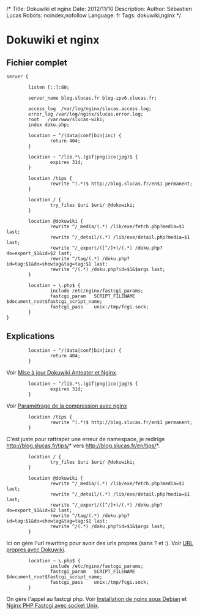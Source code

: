 /*
Title: Dokuwiki et nginx
Date: 2012/11/10
Description: 
Author: Sébastien Lucas
Robots: noindex,nofollow
Language: fr
Tags: dokuwiki,nginx
*/
# Dokuwiki et nginx

## Fichier complet

```
server {

        listen [::]:80;

        server_name blog.slucas.fr blog-ipv6.slucas.fr;

        access_log  /var/log/nginx/slucas.access.log;
        error_log /var/log/nginx/slucas.error.log;
        root   /var/www/slucas-wiki;
        index doku.php;

        location ~ ^/(data|conf|bin|inc) {
                return 404;
        }

        location ~ ^/lib.*\.(gif|png|ico|jpg)$ {
                expires 31d;
        }

        location /tips {
                rewrite ^(.*)$ http://blog.slucas.fr/en$1 permanent;
        }

        location / {
                try_files $uri $uri/ @dokuwiki;
        }

        location @dokuwiki {
                rewrite ^/_media/(.*) /lib/exe/fetch.php?media=$1 last;
                rewrite ^/_detail/(.*) /lib/exe/detail.php?media=$1 last;
                rewrite ^/_export/([^/]+)/(.*) /doku.php?do=export_$1&id=$2 last;
                rewrite ^/tag/(.*) /doku.php?id=tag:$1&do=showtag&tag=tag:$1 last;
                rewrite ^/(.*) /doku.php?id=$1&$args last;
        }

        location ~ \.php$ {
                include /etc/nginx/fastcgi_params;
                fastcgi_param   SCRIPT_FILENAME  $document_root$fastcgi_script_name;
                fastcgi_pass    unix:/tmp/fcgi.sock;
        }
}
```

## Explications

```
        location ~ ^/(data|conf|bin|inc) {
                return 404;
        }
```

Voir [Mise à jour Dokuwiki Anteater et Nginx](/blog/anteater-system-security-nginx).

```
        location ~ ^/lib.*\.(gif|png|ico|jpg)$ {
                expires 31d;
        }
```

Voir [Paramétrage de la compression avec nginx](/blog/nginx-gzip-css-js)

```
        location /tips {
                rewrite ^(.*)$ http://blog.slucas.fr/en$1 permanent;
        }
```

C'est juste pour rattraper une erreur de namespace, je redirige http://blog.slucas.fr/tips/* vers http://blog.slucas.fr/en/tips/*.

```
        location / {
                try_files $uri $uri/ @dokuwiki;
        }

        location @dokuwiki {
                rewrite ^/_media/(.*) /lib/exe/fetch.php?media=$1 last;
                rewrite ^/_detail/(.*) /lib/exe/detail.php?media=$1 last;
                rewrite ^/_export/([^/]+)/(.*) /doku.php?do=export_$1&id=$2 last;
                rewrite ^/tag/(.*) /doku.php?id=tag:$1&do=showtag&tag=tag:$1 last;
                rewrite ^/(.*) /doku.php?id=$1&$args last;
        }

```

Ici on gère l'url rewriting pour avoir des urls propres (sans ? et :). Voir [URL propres avec Dokuwiki](/blog/dokuwiki-rewrite-tag).

```
        location ~ \.php$ {
                include /etc/nginx/fastcgi_params;
                fastcgi_param   SCRIPT_FILENAME  $document_root$fastcgi_script_name;
                fastcgi_pass    unix:/tmp/fcgi.sock;
        }
```

On gère l'appel au fastcgi php. Voir [Installation de nginx sous Debian](/blog/nginx-php-install) et [Nginx PHP Fastcgi avec socket Unix](/blog/nginx-php-unix-socket).

